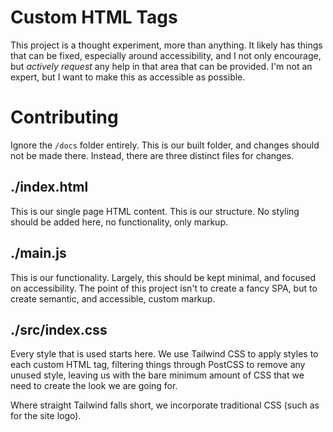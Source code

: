 # Custom HTML Tags
This project is a thought experiment, more than anything. It likely has things that can be fixed, especially around accessibility,
and I not only encourage, but _actively request_ any help in that area that can be provided. I'm not an expert, but I want to make
this as accessible as possible.

# Contributing
Ignore the `/docs` folder entirely. This is our built folder, and changes should not be made there. Instead, there are three distinct files for changes.

## ./index.html
This is our single page HTML content. This is our structure. No styling should be added here, no functionality, only markup.

## ./main.js
This is our functionality. Largely, this should be kept minimal, and focused on accessibility. The point of this project isn't to create a fancy SPA, but to create semantic, and accessible, custom markup.

## ./src/index.css
Every style that is used starts here. We use Tailwind CSS to apply styles to each custom HTML tag, filtering things through PostCSS to remove any unused style, leaving us with the bare minimum amount of CSS that we need to create the look we are going for.

Where straight Tailwind falls short, we incorporate traditional CSS (such as for the site logo). 